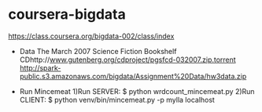 coursera-bigdata
================

https://class.coursera.org/bigdata-002/class/index

- Data
The March 2007 Science Fiction Bookshelf CDhttp://www.gutenberg.org/cdproject/pgsfcd-032007.zip.torrent
http://spark-public.s3.amazonaws.com/bigdata/Assignment%20Data/hw3data.zip

- Run Mincemeat
1)Run SERVER: $ python wrdcount_mincemeat.py 
2)Run CLIENT: $ python venv/bin/mincemeat.py -p mylla localhost
